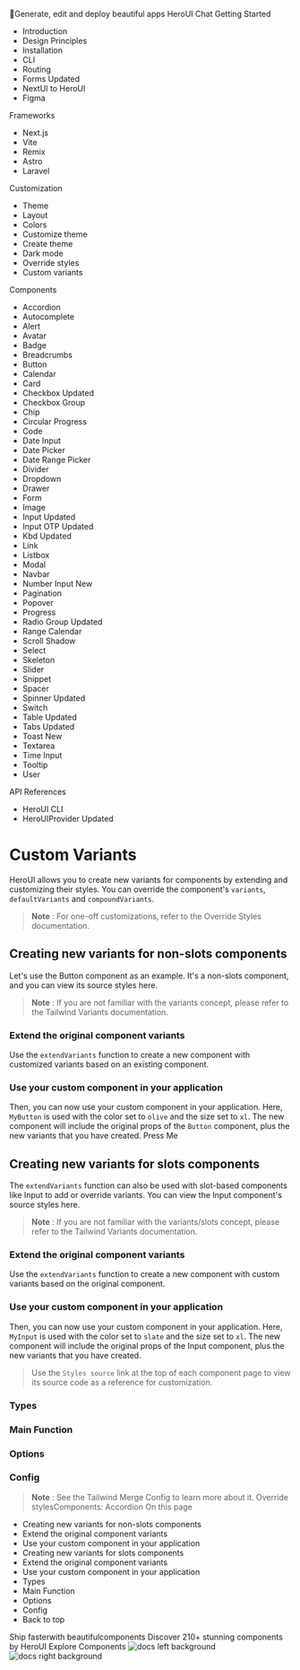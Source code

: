 🚀Generate, edit and deploy beautiful apps
HeroUI Chat
Getting Started
  * Introduction
  * Design Principles
  * Installation
  * CLI
  * Routing
  * Forms
Updated
  * NextUI to HeroUI
  * Figma


Frameworks
  * Next.js
  * Vite
  * Remix
  * Astro
  * Laravel


Customization
  * Theme
  * Layout
  * Colors
  * Customize theme
  * Create theme
  * Dark mode
  * Override styles
  * Custom variants


Components
  * Accordion
  * Autocomplete
  * Alert
  * Avatar
  * Badge
  * Breadcrumbs
  * Button
  * Calendar
  * Card
  * Checkbox
Updated
  * Checkbox Group
  * Chip
  * Circular Progress
  * Code
  * Date Input
  * Date Picker
  * Date Range Picker
  * Divider
  * Dropdown
  * Drawer
  * Form
  * Image
  * Input
Updated
  * Input OTP
Updated
  * Kbd
Updated
  * Link
  * Listbox
  * Modal
  * Navbar
  * Number Input
New
  * Pagination
  * Popover
  * Progress
  * Radio Group
Updated
  * Range Calendar
  * Scroll Shadow
  * Select
  * Skeleton
  * Slider
  * Snippet
  * Spacer
  * Spinner
Updated
  * Switch
  * Table
Updated
  * Tabs
Updated
  * Toast
New
  * Textarea
  * Time Input
  * Tooltip
  * User


API References
  * HeroUI CLI
  * HeroUIProvider
Updated


# Custom Variants
HeroUI allows you to create new variants for components by extending and customizing their styles. You can override the component's `variants`, `defaultVariants` and `compoundVariants`.
> **Note** : For one-off customizations, refer to the Override Styles documentation.
## Creating new variants for non-slots components
Let's use the Button component as an example. It's a non-slots component, and you can view its source styles here.
> **Note** : If you are not familiar with the variants concept, please refer to the Tailwind Variants documentation.
### Extend the original component variants
Use the `extendVariants` function to create a new component with customized variants based on an existing component.
### Use your custom component in your application
Then, you can now use your custom component in your application. Here, `MyButton` is used with the color set to `olive` and the size set to `xl`.
The new component will include the original props of the `Button` component, plus the new variants that you have created.
Press Me
## Creating new variants for slots components
The `extendVariants` function can also be used with slot-based components like Input to add or override variants. You can view the Input component's source styles here.
> **Note** : If you are not familiar with the variants/slots concept, please refer to the Tailwind Variants documentation.
### Extend the original component variants
Use the `extendVariants` function to create a new component with custom variants based on the original component.
### Use your custom component in your application
Then, you can now use your custom component in your application. Here, `MyInput` is used with the color set to `slate` and the size set to `xl`.
The new component will include the original props of the Input component, plus the new variants that you have created.
> Use the `Styles source` link at the top of each component page to view its source code as a reference for customization.
### Types
### Main Function
### Options
### Config
> **Note** : See the Tailwind Merge Config to learn more about it.
Override stylesComponents: Accordion
On this page
  * Creating new variants for non-slots components
  * Extend the original component variants
  * Use your custom component in your application
  * Creating new variants for slots components
  * Extend the original component variants
  * Use your custom component in your application
  * Types
  * Main Function
  * Options
  * Config
  * Back to top


Ship fasterwith beautifulcomponents
Discover 210+ stunning components by HeroUI
Explore Components
![docs left background](https://heroui-assets.nyc3.cdn.digitaloceanspaces.com/images/docs-left.png)
![docs right background](https://heroui-assets.nyc3.cdn.digitaloceanspaces.com/images/docs-right.png)
